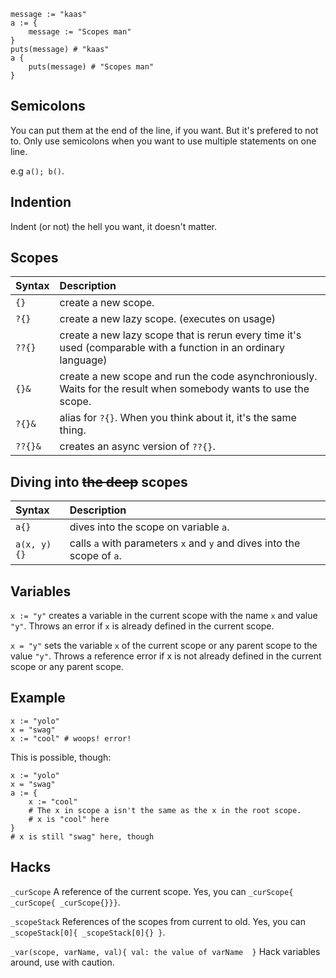 ```
message := "kaas"
a := {
	message := "Scopes man"
}
puts(message) # "kaas"
a {
	puts(message) # "Scopes man"
}
```

Semicolons
---
You can put them at the end of the line, if you want. But it's prefered to not
to. Only use semicolons when you want to use multiple statements on one line.

e.g `a(); b()`.

Indention
---
Indent (or not) the hell you want, it doesn't matter.

Scopes
---

Syntax  | Description
:-------|:---------------
`{}`    |create a new scope.
`?{}`   |create a new lazy scope. (executes on usage)
`??{}`  |create a new lazy scope that is rerun every time it's used (comparable with a function in an ordinary language)
`{}&`   |create a new scope and run the code asynchroniously. Waits for the result when somebody wants to use the scope.
`?{}&`  |alias for `?{}`. When you think about it, it's the same thing.
`??{}&` |creates an async version of `??{}`.

Diving into ~~the deep~~ scopes
---

Syntax      | Description
:-----------|:---------------
`a{}`       | dives into the scope on variable `a`.
`a(x, y){}` | calls `a` with parameters `x` and `y` and dives into the scope of `a`.

Variables
---

`x := "y"`  creates a variable in the current scope with the name `x` and value `"y"`. Throws an error if `x` is already defined in the current scope.

`x = "y"`   sets the variable `x` of the current scope or any parent scope to the value `"y"`. Throws a reference error if x is not already defined in the current scope or any parent scope.

Example
---

```
x := "yolo"
x = "swag"
x := "cool" # woops! error!
```

This is possible, though:
```
x := "yolo"
x = "swag"
a := {
	x := "cool"
	# The x in scope a isn't the same as the x in the root scope.
	# x is "cool" here
}
# x is still "swag" here, though
```

Hacks
---

`_curScope`
  A reference of the current scope. Yes, you can `_curScope{ _curScope{ _curScope{}}}`.

`_scopeStack`
  References of the scopes from current to old. Yes, you can `_scopeStack[0]{ _scopeStack[0]{} }`.

`_var(scope, varName, val){ val: the value of varName  }`
  Hack variables around, use with caution.
